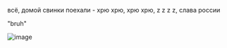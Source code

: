 всё, домой свинки поехали - хрю хрю, хрю хрю, z z z z, слава россии

"bruh"

![image](https://github.com/user-attachments/assets/28406a4f-f4ad-4702-9144-da521c213fdc)
